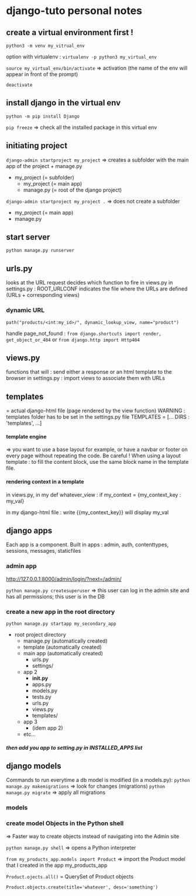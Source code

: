 # django-tuto personal notes

## create a virtual environment first !

`python3 -m venv my_vitrual_env`

option with virtualenv : `virtualenv -p python3 my_virtual_env`

`source my_virtual_env/bin/activate` => activation (the name of the env will appear in front of the prompt)

`deactivate`

## install django in the virtual env

`python -m pip install Django`

`pip freeze`
=> check all the installed package in this virtual env

## initiating project

`django-admin startproject my_project`
=> creates a subfolder with the main app of the project + manage.py

- my_project (= subfolder)
  - my_project (= main app)
  - manage.py (= root of the django project)

`django-admin startproject my_project .`
=> does not create a subfolder

- my_project (= main app)
- manage.py

## start server

`python manage.py runserver`

## urls.py

looks at the URL request
decides which function to fire in views.py
in settings.py : ROOT_URLCONF indicates the file where the URLs are defined (URLs + corresponding views)

### dynamic URL

`path("products/<int:my_id>/", dynamic_lookup_view, name="product")`

handle page_not_found :
`from django.shortcuts import render, get_object_or_404`
or
`from django.http import Http404`

## views.py

functions that will : send either a response or an html template to the browser
in settings.py : import views to associate them with URLs

## templates

= actual django-html file (page rendered by the view function)
WARNING : templates folder has to be set in the settings.py file
TEMPLATES = [... DIRS : 'templates', ...]

#### template engine

=> you want to use a base layout for example, or have a navbar or footer on every page without repeating the code.
Be careful ! When using a layout template : to fill the content block, use the same block name in the template file.

#### rendering context in a template

in views.py, in my def whatever_view :
if my_context = {my_context_key : my_val}

in my django-html file :
write {{my_context_key}} will display my_val

## django apps

Each app is a component.
Built in apps : admin, auth, contenttypes, sessions, messages, staticfiles

### admin app

http://127.0.0.1:8000/admin/login/?next=/admin/

`python manage.py createsuperuser`
=> this user can log in the admin site and has all permissions; this user is in the DB

### create a new app in the root directory

`python manage.py startapp my_secondary_app`

- root project directory
  - manage.py (automatically created)
  - template (automatically created)
  - main app (automatically created)
    - urls.py
    - settings/
  - app 2
    - **init.py**
    - apps.py
    - models.py
    - tests.py
    - urls.py
    - views.py
    - templates/
  - app 3
    - (idem app 2)
  - etc...

##### then add you app to setting.py in INSTALLED_APPS list

## django models

Commands to run everytime a db model is modified (in a models.py):
`python manage.py makemigrations` => look for changes (migrations)
`python manage.py migrate` => apply all migrations

### models

### create model Objects in the Python shell

=> Faster way to create objects instead of navigating into the Admin site

`python manage.py shell`
=> opens a Python interpreter

`from my_products_app.models import Product`
=> import the Product model that I created in the app my_products_app

`Product.ojects.all()` = QuerySet of Product objects

`Product.objects.create(title='whatever', desc='something')`
